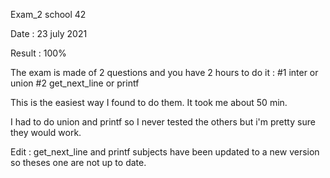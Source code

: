 Exam_2 school 42 

Date : 23 july 2021

Result : 100%

The exam is made of 2 questions and you have 2 hours to do it : 
 #1 inter or union
 #2 get_next_line or printf

This is the easiest way I found to do them. It took me about 50 min.

I had to do union and printf so I never tested the others but i'm pretty sure they would work.

Edit : get_next_line and printf subjects have been updated to a new version so theses one are not up to date. 
